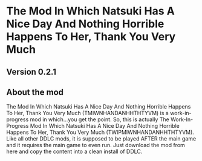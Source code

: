 # The Mod In Which Natsuki Has A Nice Day And Nothing Horrible Happens To Her, Thank You Very Much

## Version 0.2.1

## About the mod

The Mod In Which Natsuki Has A Nice Day And Nothing Horrible Happens To Her, Thank You Very Much
(TMIWNHANDANHHTHTYVM) is a work-in-progress mod in which...you get the point.
So, this is actually The Work-In-Progress Mod In Which Natsuki Has A Nice Day And Nothing Horrible Happens To Her, Thank You Very Much
(TWIPMIWNHANDANHHTHTYVM).
Like all other DDLC mods, it is supposed to be played AFTER the main game and it requires the main game to even run.
Just download the mod from here and copy the content into a clean install of DDLC.
